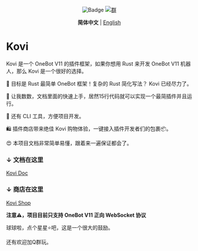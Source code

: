 <div align="center">

![Badge](https://img.shields.io/badge/OneBot-11-black) [![群](https://img.shields.io/badge/QQ%E7%BE%A4-857054777-54aeff)](https://qm.qq.com/q/kmpSBOVaCI)

**简体中文** | [English](README_EN.md)

</div>

# Kovi

Kovi 是一个 OneBot V11 的插件框架，如果你想用 Rust 来开发 OneBot V11 机器人，那么 Kovi 是一个很好的选择。

🎯 目标是 Rust 最简单 OneBot 框架！复杂的 Rust 简化写法？ Kovi 已经尽力了。

🤔 让我数数，文档里面的快速上手，居然15行代码就可以实现一个最简插件并且运行。

🥁 还有 CLI 工具，方便项目开发。

🛍️ 插件商店带来绝佳 Kovi 购物体验，一键接入插件开发者们的包裹📦。

😍 本项目文档非常简单易懂，跟着来一遍保证都会了。

### ↓ 文档在这里

[Kovi Doc](https://thricecola.github.io/kovi-doc/)

### ↓ 商店在这里

[Kovi Shop](https://thricecola.github.io/kovi-doc/start/plugins.html)

**注意⚠️，项目目前只支持 OneBot V11 正向 WebSocket 协议**

球球啦，点个星星⭐吧，这是一个很大的鼓励。

还有欢迎加Q群玩。
